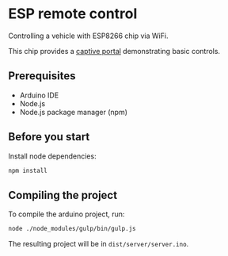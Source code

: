 # ESP remote control

Controlling a vehicle with ESP8266 chip via WiFi.

This chip provides a [captive portal](https://www.hackster.io/rayburne/esp8266-captive-portal-5798ff) demonstrating basic controls.

## Prerequisites

* Arduino IDE
* Node.js
* Node.js package manager (npm)

## Before you start

Install node dependencies:

```bash
npm install
```

## Compiling the project

To compile the arduino project, run:

```bash
node ./node_modules/gulp/bin/gulp.js
```

The resulting project will be in  `dist/server/server.ino`.
